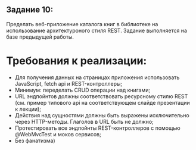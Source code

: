 ## Задание 10:

Пределать веб-приложение каталога книг в библиотеке на использование архитектуроного стиля REST. 
Задание выполняется на базе предыдущей работы.

# Требования к реализации:
- Для получения данных на страницах приложения использовать JavaScript, fetch api и REST-контроллеры;
- Минимум: переделать CRUD операции над книгами;
- URL эндпойнтов должны соответствовать ресурсному стилю REST (см. пример типового api на соответствующем слайде презентации к лекции);
- Действия над сущностями должны быть выражены исключительно через HTTP-методы. Глаголов в URL быть не должно;
- Протестировать все эндпойнты REST-контроллеров с помощью @WebMvcTest и моков сервисов;
- Без фанатизма)